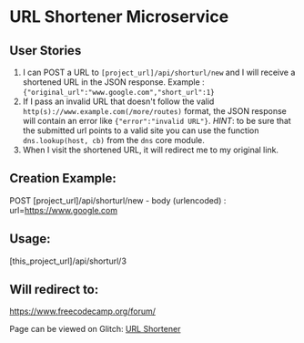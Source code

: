 # URL Shortener Microservice


## User Stories

1. I can POST a URL to `[project_url]/api/shorturl/new` and I will receive a shortened URL in the JSON response. Example : `{"original_url":"www.google.com","short_url":1}`
2. If I pass an invalid URL that doesn't follow the valid `http(s)://www.example.com(/more/routes)` format, the JSON response will contain an error like `{"error":"invalid URL"}`. *HINT*: to be sure that the submitted url points to a valid site you can use the function `dns.lookup(host, cb)` from the `dns` core module.
3. When I visit the shortened URL, it will redirect me to my original link.


## Creation Example:

POST [project_url]/api/shorturl/new - body (urlencoded) :  url=https://www.google.com

## Usage:

[this_project_url]/api/shorturl/3

## Will redirect to:

https://www.freecodecamp.org/forum/

Page can be viewed on Glitch: [URL Shortener](https://stitch-scandalous-visor.glitch.me)